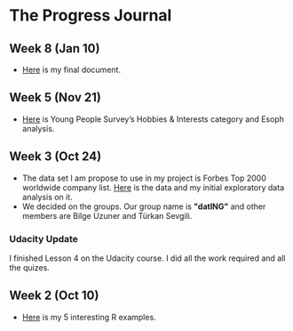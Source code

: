 # The Progress Journal

## Week 8 (Jan 10)
+ [Here](files/Sefa_erbas_final.pdf) is my final document.

## Week 5 (Nov 21)

+ [Here](files/Sefa_erbas_hw4_v2.html) is Young People Survey’s Hobbies & Interests category and Esoph analysis.

## Week 3 (Oct 24)

+ The data set I am propose to use in my project is Forbes Top 2000 worldwide company list. [Here](files/R_week2.html) is the data and my initial exploratory data analysis on it.
+ We decided on the groups. Our group name is **"datING"** and other members are Bilge Uzuner and Türkan Sevgili.

### Udacity Update 
I finished Lesson 4 on the Udacity course. I did all the work required and all the quizes. 

## Week 2 (Oct 10)

+ [Here](files/sefaErbas_hw1.html) is my 5 interesting R examples. 


